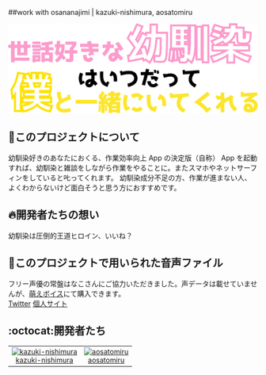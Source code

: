 ##work with osananajimi | kazuki-nishimura, aosatomiru

<div align="center">
  <img src="UI/images/logos/title.png" alt="" title="タイトルロゴ">
</div>

## 🐰このプロジェクトについて

幼馴染好きのあなたにおくる、作業効率向上 App の決定版（自称）
App を起動すれば、幼馴染と雑談をしながら作業をやることに。またスマホやネットサーフィンをしていると𠮟ってくれます。
幼馴染成分不足の方、作業が進まない人、よくわからないけど面白そうと思う方におすすめです。

## 🔥開発者たちの想い

幼馴染は圧倒的王道ヒロイン、いいね？


## 👀このプロジェクトで用いられた音声ファイル

フリー声優の常盤はなこさんにご協力いただきました。声データは載せていませんが、<a href="http://www.moe-v.net/shop_detail.php?id=26021">萌えボイス</a>にて購入できます。<br>
<a href="https://twitter.com/87_tkw">Twitter</a>  <a href="https://tokiwahanakodayo.wixsite.com/mysite">個人サイト</a>


## :octocat:開発者たち

<table>
  <tr>
    <td align="center"><a href="https://github.com/kazuki-nishimura">
      <img src="https://avatars.githubusercontent.com/u/71303399?s=60&v=4" width="100px;" alt="kazuki-nishimura"/><br />
      <a href="https://github.com/kazuki-nishimura" title="Code">kazuki-nishimura</a></a></td>
    <td align="center"><a href="https://github.com/aosatomiru">
      <img src="https://avatars.githubusercontent.com/u/84919710?s=80&v=4" width="100px;" alt="aosatomiru"/><br /><a href="https://github.com/aosatomiru" title="Code">aosatomiru</a></a></td>
  </tr>
</table>

